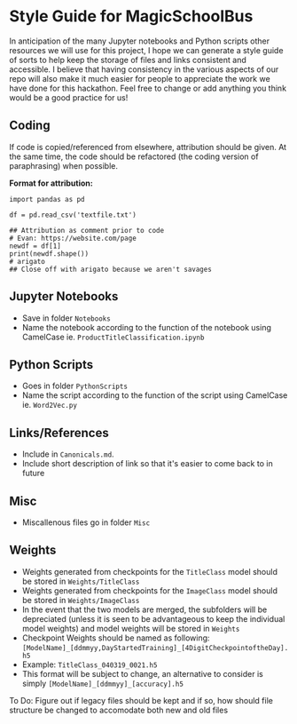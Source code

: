# Style Guide for MagicSchoolBus

In anticipation of the many Jupyter notebooks and Python scripts other resources we will use for this project, 
I hope we can generate a style guide of sorts to help keep the storage of files and links consistent and accessible.
I believe that having consistency in the various aspects of our repo will also make it much easier for people to appreciate the work we have done for this hackathon.
Feel free to change or add anything you think would be a good practice for us!

## Coding
If code is copied/referenced from elsewhere, attribution should be given. 
At the same time, the code should be refactored (the coding version of paraphrasing) when possible.

**Format for attribution:**

```
import pandas as pd

df = pd.read_csv('textfile.txt')

## Attribution as comment prior to code
# Evan: https://website.com/page
newdf = df[1]
print(newdf.shape())
# arigato
## Close off with arigato because we aren't savages

```

## Jupyter Notebooks
* Save in folder `Notebooks`
* Name the notebook according to the function of the notebook using CamelCase ie. `ProductTitleClassification.ipynb`

## Python Scripts
* Goes in folder `PythonScripts`
* Name the script according to the function of the script using CamelCase ie. `Word2Vec.py`

## Links/References
* Include in `Canonicals.md`.
* Include short description of link so that it's easier to come back to in future

## Misc
* Miscallenous files go in folder `Misc`

## Weights
* Weights generated from checkpoints for the `TitleClass` model should be stored in `Weights/TitleClass`
* Weights generated from checkpoints for the `ImageClass` model should be stored in `Weights/ImageClass`
* In the event that the two models are merged, the subfolders will be depreciated 
(unless it is seen to be advantageous to keep the individual model weights) and model weights will be stored in `Weights`
* Checkpoint Weights should be named as following: `[ModelName]_[ddmmyy,DayStartedTraining]_[4DigitCheckpointoftheDay].h5`
* Example: `TitleClass_040319_0021.h5`
* This format will be subject to change, an alternative to consider is simply `[ModelName]_[ddmmyy]_[accuracy].h5`

To Do: Figure out if legacy files should be kept and if so, how should file structure be changed to accomodate both new and old files

